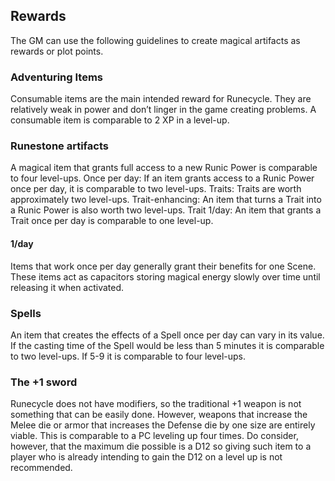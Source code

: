 ## Rewards

The GM can use the following guidelines to create magical artifacts as rewards or plot points.

### Adventuring Items

Consumable items are the main intended reward for Runecycle. They are relatively weak in power and don’t linger in the game creating problems. A consumable item is comparable to 2 XP in a level-up.

### Runestone artifacts

A magical item that grants full access to a new Runic Power is comparable to four level-ups.
Once per day: If an item grants access to a Runic Power once per day, it is comparable to two level-ups.
Traits: Traits are worth approximately two level-ups.
Trait-enhancing: An item that turns a Trait into a Runic Power is also worth two level-ups.
Trait 1/day: An item that grants a Trait once per day is comparable to one level-up.

#### 1/day
Items that work once per day generally grant their benefits for one Scene. These items act as capacitors storing magical energy slowly over time until releasing it when activated.

### Spells

An item that creates the effects of a Spell once per day can vary in its value. If the casting time of the Spell would be less than 5 minutes it is comparable to two level-ups. If 5-9 it is comparable to four level-ups.

### The +1 sword

Runecycle does not have modifiers, so the traditional +1 weapon is not something that can be easily done. However, weapons that increase the Melee die or armor that increases the Defense die by one size are entirely viable. This is comparable to a PC leveling up four times. Do consider, however, that the maximum die possible is a D12 so giving such item to a player who is already intending to gain the D12 on a level up is not recommended.